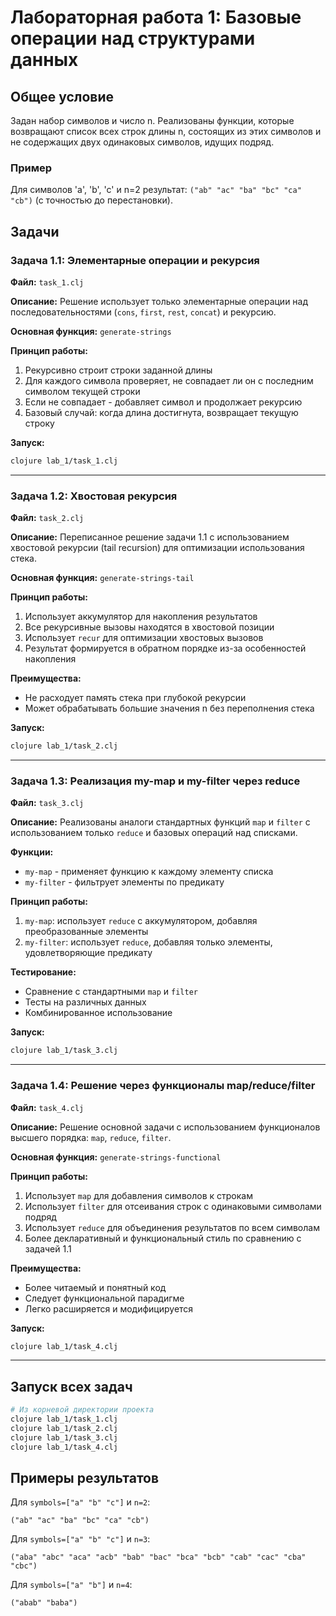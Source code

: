 # Лабораторная работа 1: Базовые операции над структурами данных

## Общее условие

Задан набор символов и число n. Реализованы функции, которые возвращают список всех строк длины n, состоящих из этих символов и не содержащих двух одинаковых символов, идущих подряд.

### Пример
Для символов 'a', 'b', 'c' и n=2 результат: `("ab" "ac" "ba" "bc" "ca" "cb")` (с точностью до перестановки).

## Задачи

### Задача 1.1: Элементарные операции и рекурсия
**Файл:** `task_1.clj`

**Описание:** Решение использует только элементарные операции над последовательностями (`cons`, `first`, `rest`, `concat`) и рекурсию.

**Основная функция:** `generate-strings`

**Принцип работы:**
1. Рекурсивно строит строки заданной длины
2. Для каждого символа проверяет, не совпадает ли он с последним символом текущей строки
3. Если не совпадает - добавляет символ и продолжает рекурсию
4. Базовый случай: когда длина достигнута, возвращает текущую строку

**Запуск:**
```bash
clojure lab_1/task_1.clj
```

---

### Задача 1.2: Хвостовая рекурсия
**Файл:** `task_2.clj`

**Описание:** Переписанное решение задачи 1.1 с использованием хвостовой рекурсии (tail recursion) для оптимизации использования стека.

**Основная функция:** `generate-strings-tail`

**Принцип работы:**
1. Использует аккумулятор для накопления результатов
2. Все рекурсивные вызовы находятся в хвостовой позиции
3. Использует `recur` для оптимизации хвостовых вызовов
4. Результат формируется в обратном порядке из-за особенностей накопления

**Преимущества:**
- Не расходует память стека при глубокой рекурсии
- Может обрабатывать большие значения n без переполнения стека

**Запуск:**
```bash
clojure lab_1/task_2.clj
```

---

### Задача 1.3: Реализация my-map и my-filter через reduce
**Файл:** `task_3.clj`

**Описание:** Реализованы аналоги стандартных функций `map` и `filter` с использованием только `reduce` и базовых операций над списками.

**Функции:**
- `my-map` - применяет функцию к каждому элементу списка
- `my-filter` - фильтрует элементы по предикату

**Принцип работы:**
1. `my-map`: использует `reduce` с аккумулятором, добавляя преобразованные элементы
2. `my-filter`: использует `reduce`, добавляя только элементы, удовлетворяющие предикату

**Тестирование:**
- Сравнение с стандартными `map` и `filter`
- Тесты на различных данных
- Комбинированное использование

**Запуск:**
```bash
clojure lab_1/task_3.clj
```

---

### Задача 1.4: Решение через функционалы map/reduce/filter
**Файл:** `task_4.clj`

**Описание:** Решение основной задачи с использованием функционалов высшего порядка: `map`, `reduce`, `filter`.

**Основная функция:** `generate-strings-functional`

**Принцип работы:**
1. Использует `map` для добавления символов к строкам
2. Использует `filter` для отсеивания строк с одинаковыми символами подряд
3. Использует `reduce` для объединения результатов по всем символам
4. Более декларативный и функциональный стиль по сравнению с задачей 1.1

**Преимущества:**
- Более читаемый и понятный код
- Следует функциональной парадигме
- Легко расширяется и модифицируется

**Запуск:**
```bash
clojure lab_1/task_4.clj
```

---

## Запуск всех задач

```bash
# Из корневой директории проекта
clojure lab_1/task_1.clj
clojure lab_1/task_2.clj
clojure lab_1/task_3.clj
clojure lab_1/task_4.clj
```

## Примеры результатов

Для `symbols=["a" "b" "c"]` и `n=2`:
```
("ab" "ac" "ba" "bc" "ca" "cb")
```

Для `symbols=["a" "b" "c"]` и `n=3`:
```
("aba" "abc" "aca" "acb" "bab" "bac" "bca" "bcb" "cab" "cac" "cba" "cbc")
```

Для `symbols=["a" "b"]` и `n=4`:
```
("abab" "baba")
```

